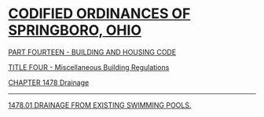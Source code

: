 [CODIFIED ORDINANCES OF SPRINGBORO, OHIO](index.html)
=====================================================

[PART FOURTEEN - BUILDING AND HOUSING CODE](561ca412.html)

[TITLE FOUR - Miscellaneous Building Regulations](5700a412.html)

[CHAPTER 1478 Drainage](59d7a412.html)

* * * * *

[1478.01 DRAINAGE FROM EXISTING SWIMMING POOLS.](59dea412.html)

